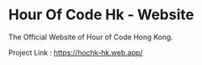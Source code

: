 # Hour Of Code Hk - Website

The Official Website of Hour of Code Hong Kong.

Project Link : https://hochk-hk.web.app/
